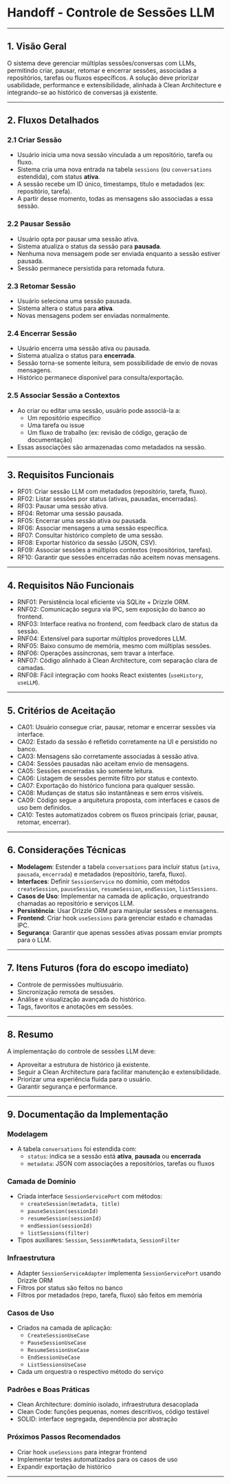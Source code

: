 # Handoff - Controle de Sessões LLM

---

## 1. Visão Geral

O sistema deve gerenciar múltiplas sessões/conversas com LLMs, permitindo criar, pausar, retomar e encerrar sessões, associadas a repositórios, tarefas ou fluxos específicos. A solução deve priorizar usabilidade, performance e extensibilidade, alinhada à Clean Architecture e integrando-se ao histórico de conversas já existente.

---

## 2. Fluxos Detalhados

### 2.1 Criar Sessão

- Usuário inicia uma nova sessão vinculada a um repositório, tarefa ou fluxo.
- Sistema cria uma nova entrada na tabela `sessions` (ou `conversations` estendida), com status **ativa**.
- A sessão recebe um ID único, timestamps, título e metadados (ex: repositório, tarefa).
- A partir desse momento, todas as mensagens são associadas a essa sessão.

### 2.2 Pausar Sessão

- Usuário opta por pausar uma sessão ativa.
- Sistema atualiza o status da sessão para **pausada**.
- Nenhuma nova mensagem pode ser enviada enquanto a sessão estiver pausada.
- Sessão permanece persistida para retomada futura.

### 2.3 Retomar Sessão

- Usuário seleciona uma sessão pausada.
- Sistema altera o status para **ativa**.
- Novas mensagens podem ser enviadas normalmente.

### 2.4 Encerrar Sessão

- Usuário encerra uma sessão ativa ou pausada.
- Sistema atualiza o status para **encerrada**.
- Sessão torna-se somente leitura, sem possibilidade de envio de novas mensagens.
- Histórico permanece disponível para consulta/exportação.

### 2.5 Associar Sessão a Contextos

- Ao criar ou editar uma sessão, usuário pode associá-la a:
  - Um repositório específico
  - Uma tarefa ou issue
  - Um fluxo de trabalho (ex: revisão de código, geração de documentação)
- Essas associações são armazenadas como metadados na sessão.

---

## 3. Requisitos Funcionais

- RF01: Criar sessão LLM com metadados (repositório, tarefa, fluxo).
- RF02: Listar sessões por status (ativas, pausadas, encerradas).
- RF03: Pausar uma sessão ativa.
- RF04: Retomar uma sessão pausada.
- RF05: Encerrar uma sessão ativa ou pausada.
- RF06: Associar mensagens a uma sessão específica.
- RF07: Consultar histórico completo de uma sessão.
- RF08: Exportar histórico da sessão (JSON, CSV).
- RF09: Associar sessões a múltiplos contextos (repositórios, tarefas).
- RF10: Garantir que sessões encerradas não aceitem novas mensagens.

---

## 4. Requisitos Não Funcionais

- RNF01: Persistência local eficiente via SQLite + Drizzle ORM.
- RNF02: Comunicação segura via IPC, sem exposição do banco ao frontend.
- RNF03: Interface reativa no frontend, com feedback claro de status da sessão.
- RNF04: Extensível para suportar múltiplos provedores LLM.
- RNF05: Baixo consumo de memória, mesmo com múltiplas sessões.
- RNF06: Operações assíncronas, sem travar a interface.
- RNF07: Código alinhado à Clean Architecture, com separação clara de camadas.
- RNF08: Fácil integração com hooks React existentes (`useHistory`, `useLLM`).

---

## 5. Critérios de Aceitação

- CA01: Usuário consegue criar, pausar, retomar e encerrar sessões via interface.
- CA02: Estado da sessão é refletido corretamente na UI e persistido no banco.
- CA03: Mensagens são corretamente associadas à sessão ativa.
- CA04: Sessões pausadas não aceitam envio de mensagens.
- CA05: Sessões encerradas são somente leitura.
- CA06: Listagem de sessões permite filtro por status e contexto.
- CA07: Exportação do histórico funciona para qualquer sessão.
- CA08: Mudanças de status são instantâneas e sem erros visíveis.
- CA09: Código segue a arquitetura proposta, com interfaces e casos de uso bem definidos.
- CA10: Testes automatizados cobrem os fluxos principais (criar, pausar, retomar, encerrar).

---

## 6. Considerações Técnicas

- **Modelagem**: Estender a tabela `conversations` para incluir status (`ativa`, `pausada`, `encerrada`) e metadados (repositório, tarefa, fluxo).
- **Interfaces**: Definir `SessionService` no domínio, com métodos `createSession`, `pauseSession`, `resumeSession`, `endSession`, `listSessions`.
- **Casos de Uso**: Implementar na camada de aplicação, orquestrando chamadas ao repositório e serviços LLM.
- **Persistência**: Usar Drizzle ORM para manipular sessões e mensagens.
- **Frontend**: Criar hook `useSessions` para gerenciar estado e chamadas IPC.
- **Segurança**: Garantir que apenas sessões ativas possam enviar prompts para o LLM.

---

## 7. Itens Futuros (fora do escopo imediato)

- Controle de permissões multiusuário.
- Sincronização remota de sessões.
- Análise e visualização avançada do histórico.
- Tags, favoritos e anotações em sessões.

---

## 8. Resumo

A implementação do controle de sessões LLM deve:

- Aproveitar a estrutura de histórico já existente.
- Seguir a Clean Architecture para facilitar manutenção e extensibilidade.
- Priorizar uma experiência fluida para o usuário.
- Garantir segurança e performance.

---

## 9. Documentação da Implementação

### Modelagem
- A tabela `conversations` foi estendida com:
  - `status`: indica se a sessão está **ativa**, **pausada** ou **encerrada**
  - `metadata`: JSON com associações a repositórios, tarefas ou fluxos

### Camada de Domínio
- Criada interface `SessionServicePort` com métodos:
  - `createSession(metadata, title)`
  - `pauseSession(sessionId)`
  - `resumeSession(sessionId)`
  - `endSession(sessionId)`
  - `listSessions(filter)`
- Tipos auxiliares: `Session`, `SessionMetadata`, `SessionFilter`

### Infraestrutura
- Adapter `SessionServiceAdapter` implementa `SessionServicePort` usando Drizzle ORM
- Filtros por status são feitos no banco
- Filtros por metadados (repo, tarefa, fluxo) são feitos em memória

### Casos de Uso
- Criados na camada de aplicação:
  - `CreateSessionUseCase`
  - `PauseSessionUseCase`
  - `ResumeSessionUseCase`
  - `EndSessionUseCase`
  - `ListSessionsUseCase`
- Cada um orquestra o respectivo método do serviço

### Padrões e Boas Práticas
- Clean Architecture: domínio isolado, infraestrutura desacoplada
- Clean Code: funções pequenas, nomes descritivos, código testável
- SOLID: interface segregada, dependência por abstração

### Próximos Passos Recomendados
- Criar hook `useSessions` para integrar frontend
- Implementar testes automatizados para os casos de uso
- Expandir exportação de histórico

---

